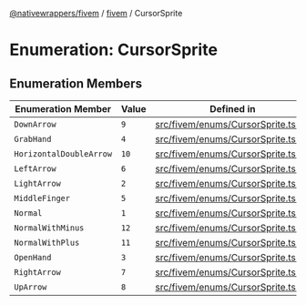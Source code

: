 [@nativewrappers/fivem](../../README.md) / [fivem](../README.md) / CursorSprite

# Enumeration: CursorSprite

## Enumeration Members

| Enumeration Member | Value | Defined in |
| ------ | ------ | ------ |
| `DownArrow` | `9` | [src/fivem/enums/CursorSprite.ts:10](https://github.com/nativewrappers/fivem/blob/2d4fa96d0a81695a673fe4c595d3abfefbf554a5/src/fivem/enums/CursorSprite.ts#L10) |
| `GrabHand` | `4` | [src/fivem/enums/CursorSprite.ts:5](https://github.com/nativewrappers/fivem/blob/2d4fa96d0a81695a673fe4c595d3abfefbf554a5/src/fivem/enums/CursorSprite.ts#L5) |
| `HorizontalDoubleArrow` | `10` | [src/fivem/enums/CursorSprite.ts:11](https://github.com/nativewrappers/fivem/blob/2d4fa96d0a81695a673fe4c595d3abfefbf554a5/src/fivem/enums/CursorSprite.ts#L11) |
| `LeftArrow` | `6` | [src/fivem/enums/CursorSprite.ts:7](https://github.com/nativewrappers/fivem/blob/2d4fa96d0a81695a673fe4c595d3abfefbf554a5/src/fivem/enums/CursorSprite.ts#L7) |
| `LightArrow` | `2` | [src/fivem/enums/CursorSprite.ts:3](https://github.com/nativewrappers/fivem/blob/2d4fa96d0a81695a673fe4c595d3abfefbf554a5/src/fivem/enums/CursorSprite.ts#L3) |
| `MiddleFinger` | `5` | [src/fivem/enums/CursorSprite.ts:6](https://github.com/nativewrappers/fivem/blob/2d4fa96d0a81695a673fe4c595d3abfefbf554a5/src/fivem/enums/CursorSprite.ts#L6) |
| `Normal` | `1` | [src/fivem/enums/CursorSprite.ts:2](https://github.com/nativewrappers/fivem/blob/2d4fa96d0a81695a673fe4c595d3abfefbf554a5/src/fivem/enums/CursorSprite.ts#L2) |
| `NormalWithMinus` | `12` | [src/fivem/enums/CursorSprite.ts:13](https://github.com/nativewrappers/fivem/blob/2d4fa96d0a81695a673fe4c595d3abfefbf554a5/src/fivem/enums/CursorSprite.ts#L13) |
| `NormalWithPlus` | `11` | [src/fivem/enums/CursorSprite.ts:12](https://github.com/nativewrappers/fivem/blob/2d4fa96d0a81695a673fe4c595d3abfefbf554a5/src/fivem/enums/CursorSprite.ts#L12) |
| `OpenHand` | `3` | [src/fivem/enums/CursorSprite.ts:4](https://github.com/nativewrappers/fivem/blob/2d4fa96d0a81695a673fe4c595d3abfefbf554a5/src/fivem/enums/CursorSprite.ts#L4) |
| `RightArrow` | `7` | [src/fivem/enums/CursorSprite.ts:8](https://github.com/nativewrappers/fivem/blob/2d4fa96d0a81695a673fe4c595d3abfefbf554a5/src/fivem/enums/CursorSprite.ts#L8) |
| `UpArrow` | `8` | [src/fivem/enums/CursorSprite.ts:9](https://github.com/nativewrappers/fivem/blob/2d4fa96d0a81695a673fe4c595d3abfefbf554a5/src/fivem/enums/CursorSprite.ts#L9) |
